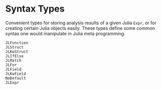 # Syntax Types

Convenient types for storing analysis results of a given Julia `Expr`, or for creating
certain Julia objects easily. These types define some common syntax one would manipulate
in Julia meta programming.

```@docs
JLFunction
JLStruct
JLKwStruct
JLIfElse
JLMatch
JLFor
JLField
JLKwField
NoDefault
JLExpr
```
